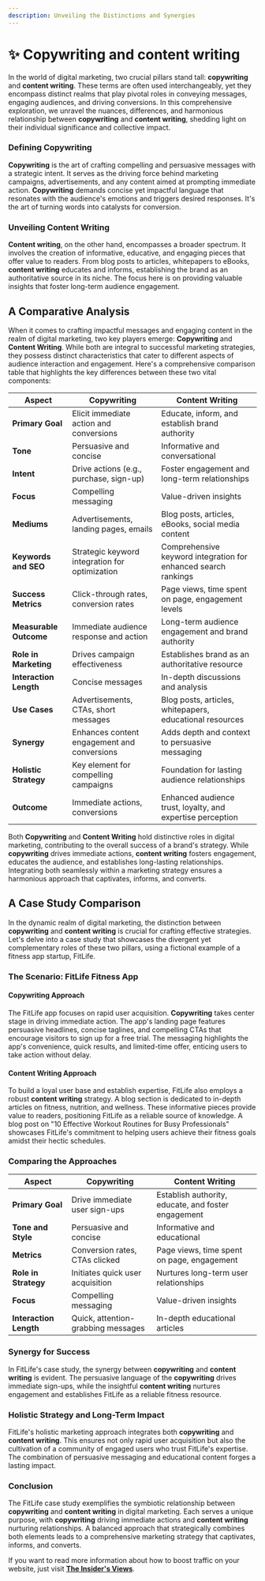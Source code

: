 ```yaml
---
description: Unveiling the Distinctions and Synergies
---
```


# ✨ Copywriting and content writing

In the world of digital marketing, two crucial pillars stand tall: **copywriting** and **content writing**. These terms are often used interchangeably, yet they encompass distinct realms that play pivotal roles in conveying messages, engaging audiences, and driving conversions. In this comprehensive exploration, we unravel the nuances, differences, and harmonious relationship between **copywriting** and **content writing**, shedding light on their individual significance and collective impact.

### **Defining Copywriting**

**Copywriting** is the art of crafting compelling and persuasive messages with a strategic intent. It serves as the driving force behind marketing campaigns, advertisements, and any content aimed at prompting immediate action. **Copywriting** demands concise yet impactful language that resonates with the audience's emotions and triggers desired responses. It's the art of turning words into catalysts for conversion.

### **Unveiling Content Writing**

**Content writing**, on the other hand, encompasses a broader spectrum. It involves the creation of informative, educative, and engaging pieces that offer value to readers. From blog posts to articles, whitepapers to eBooks, **content writing** educates and informs, establishing the brand as an authoritative source in its niche. The focus here is on providing valuable insights that foster long-term audience engagement.

## A Comparative Analysis

When it comes to crafting impactful messages and engaging content in the realm of digital marketing, two key players emerge: **Copywriting** and **Content Writing**. While both are integral to successful marketing strategies, they possess distinct characteristics that cater to different aspects of audience interaction and engagement. Here's a comprehensive comparison table that highlights the key differences between these two vital components:

| **Aspect**             | **Copywriting**                                | **Content Writing**                                            |
| ---------------------- | ---------------------------------------------- | -------------------------------------------------------------- |
| **Primary Goal**       | Elicit immediate action and conversions        | Educate, inform, and establish brand authority                 |
| **Tone**               | Persuasive and concise                         | Informative and conversational                                 |
| **Intent**             | Drive actions (e.g., purchase, sign-up)        | Foster engagement and long-term relationships                  |
| **Focus**              | Compelling messaging                           | Value-driven insights                                          |
| **Mediums**            | Advertisements, landing pages, emails          | Blog posts, articles, eBooks, social media content             |
| **Keywords and SEO**   | Strategic keyword integration for optimization | Comprehensive keyword integration for enhanced search rankings |
| **Success Metrics**    | Click-through rates, conversion rates          | Page views, time spent on page, engagement levels              |
| **Measurable Outcome** | Immediate audience response and action         | Long-term audience engagement and brand authority              |
| **Role in Marketing**  | Drives campaign effectiveness                  | Establishes brand as an authoritative resource                 |
| **Interaction Length** | Concise messages                               | In-depth discussions and analysis                              |
| **Use Cases**          | Advertisements, CTAs, short messages           | Blog posts, articles, whitepapers, educational resources       |
| **Synergy**            | Enhances content engagement and conversions    | Adds depth and context to persuasive messaging                 |
| **Holistic Strategy**  | Key element for compelling campaigns           | Foundation for lasting audience relationships                  |
| **Outcome**            | Immediate actions, conversions                 | Enhanced audience trust, loyalty, and expertise perception     |

Both **Copywriting** and **Content Writing** hold distinctive roles in digital marketing, contributing to the overall success of a brand's strategy. While **copywriting** drives immediate actions, **content writing** fosters engagement, educates the audience, and establishes long-lasting relationships. Integrating both seamlessly within a marketing strategy ensures a harmonious approach that captivates, informs, and converts.

## **A Case Study Comparison**

In the dynamic realm of digital marketing, the distinction between **copywriting** and **content writing** is crucial for crafting effective strategies. Let's delve into a case study that showcases the divergent yet complementary roles of these two pillars, using a fictional example of a fitness app startup, FitLife.

### **The Scenario: FitLife Fitness App**

#### **Copywriting Approach**

The FitLife app focuses on rapid user acquisition. **Copywriting** takes center stage in driving immediate action. The app's landing page features persuasive headlines, concise taglines, and compelling CTAs that encourage visitors to sign up for a free trial. The messaging highlights the app's convenience, quick results, and limited-time offer, enticing users to take action without delay.

#### **Content Writing Approach**

To build a loyal user base and establish expertise, FitLife also employs a robust **content writing** strategy. A blog section is dedicated to in-depth articles on fitness, nutrition, and wellness. These informative pieces provide value to readers, positioning FitLife as a reliable source of knowledge. A blog post on "10 Effective Workout Routines for Busy Professionals" showcases FitLife's commitment to helping users achieve their fitness goals amidst their hectic schedules.

### **Comparing the Approaches**

| **Aspect**             | **Copywriting**                    | **Content Writing**                                 |
| ---------------------- | ---------------------------------- | --------------------------------------------------- |
| **Primary Goal**       | Drive immediate user sign-ups      | Establish authority, educate, and foster engagement |
| **Tone and Style**     | Persuasive and concise             | Informative and educational                         |
| **Metrics**            | Conversion rates, CTAs clicked     | Page views, time spent on page, engagement          |
| **Role in Strategy**   | Initiates quick user acquisition   | Nurtures long-term user relationships               |
| **Focus**              | Compelling messaging               | Value-driven insights                               |
| **Interaction Length** | Quick, attention-grabbing messages | In-depth educational articles                       |

### **Synergy for Success**

In FitLife's case study, the synergy between **copywriting** and **content writing** is evident. The persuasive language of the **copywriting** drives immediate sign-ups, while the insightful **content writing** nurtures engagement and establishes FitLife as a reliable fitness resource.

### **Holistic Strategy and Long-Term Impact**

FitLife's holistic marketing approach integrates both **copywriting** and **content writing**. This ensures not only rapid user acquisition but also the cultivation of a community of engaged users who trust FitLife's expertise. The combination of persuasive messaging and educational content forges a lasting impact.

### **Conclusion**

The FitLife case study exemplifies the symbiotic relationship between **copywriting** and **content writing** in digital marketing. Each serves a unique purpose, with **copywriting** driving immediate actions and **content writing** nurturing relationships. A balanced approach that strategically combines both elements leads to a comprehensive marketing strategy that captivates, informs, and converts.

If you want to read more information about how to boost traffic on your website, just visit [**The Insider's Views**](https://www.theinsidersviews.com/search/label/SEO).
